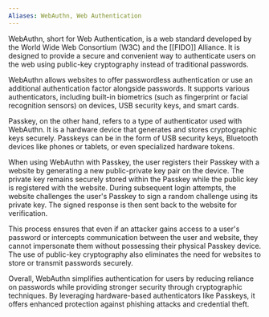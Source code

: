 ```yaml
---
Aliases: WebAuthn, Web Authentication
---
```


WebAuthn, short for Web Authentication, is a web standard developed by the World Wide Web Consortium (W3C) and the [[FIDO]] Alliance. It is designed to provide a secure and convenient way to authenticate users on the web using public-key cryptography instead of traditional passwords.

WebAuthn allows websites to offer passwordless authentication or use an additional authentication factor alongside passwords. It supports various authenticators, including built-in biometrics (such as fingerprint or facial recognition sensors) on devices, USB security keys, and smart cards.

Passkey, on the other hand, refers to a type of authenticator used with WebAuthn. It is a hardware device that generates and stores cryptographic keys securely. Passkeys can be in the form of USB security keys, Bluetooth devices like phones or tablets, or even specialized hardware tokens.

When using WebAuthn with Passkey, the user registers their Passkey with a website by generating a new public-private key pair on the device. The private key remains securely stored within the Passkey while the public key is registered with the website. During subsequent login attempts, the website challenges the user's Passkey to sign a random challenge using its private key. The signed response is then sent back to the website for verification.

This process ensures that even if an attacker gains access to a user's password or intercepts communication between the user and website, they cannot impersonate them without possessing their physical Passkey device. The use of public-key cryptography also eliminates the need for websites to store or transmit passwords securely.

Overall, WebAuthn simplifies authentication for users by reducing reliance on passwords while providing stronger security through cryptographic techniques. By leveraging hardware-based authenticators like Passkeys, it offers enhanced protection against phishing attacks and credential theft.